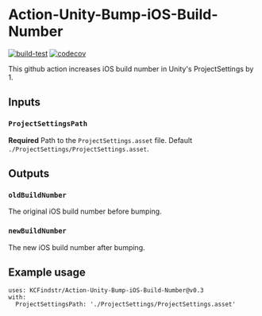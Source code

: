 # Action-Unity-Bump-iOS-Build-Number
[![build-test](https://github.com/KCFindstr/Action-Unity-Bump-iOS-Build-Number/workflows/build-test/badge.svg)](https://github.com/KCFindstr/Action-Unity-Bump-iOS-Build-Number/actions) [![codecov](https://codecov.io/gh/KCFindstr/Action-Unity-Bump-iOS-Build-Number/branch/main/graph/badge.svg)](https://codecov.io/gh/KCFindstr/Action-Unity-Bump-iOS-Build-Number)

This github action increases iOS build number in Unity's ProjectSettings by 1.

## Inputs

### `ProjectSettingsPath`

**Required** Path to the `ProjectSettings.asset` file. Default `./ProjectSettings/ProjectSettings.asset`.

## Outputs

### `oldBuildNumber`

The original iOS build number before bumping.

### `newBuildNumber`

The new iOS build number after bumping.

## Example usage
```
uses: KCFindstr/Action-Unity-Bump-iOS-Build-Number@v0.3
with:
  ProjectSettingsPath: './ProjectSettings/ProjectSettings.asset'
```